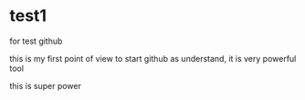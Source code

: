 # test1
for test github


this is my first point of view to start github
as understand, it is very powerful tool


this is super power
